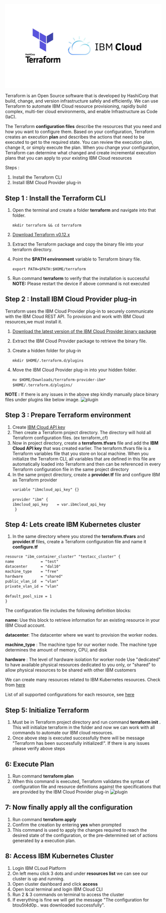 ![plugin](terraform.png)

Terraform is an Open Source software that is developed by HashiCorp that build, change, and version infrastructure safely and efficiently. We can use Terraform to automate IBM Cloud resource provisioning, rapidly build complex, multi-tier cloud environments, and enable Infrastructure as Code (IaC).

The Terraform __configuration files__ describe the resources that you need and how you want to configure them. Based on your configuration, Terraform creates an execution __plan__ and describes the actions that need to be executed to get to the required state. You can review the execution plan, change it, or simply execute the plan. When you change your configuration, Terraform can determine what changed and create incremental execution plans that you can apply to your existing IBM Cloud resources


Steps :
1. Install the Terraform CLI
1. Install IBM Cloud Provider plug-in


## Step 1 : Install the Terraform CLI 
1. Open the terminal and create a folder __terraform__ and navigate into that folder.

   ``` mkdir terraform && cd terraform ```
1. [Download Terraform v0.12.x](https://www.terraform.io/downloads.html)
1. Extract the Terraform package and copy the binary file into your terraform directory.
1. Point the __$PATH environment__ variable to Terraform binary file.

   ``` export PATH=$PATH:$HOME/terraform ```

1. Run command __terraform__ to verify that the installation is successful
__NOTE:__ Please restart the device if above command is not executed

## Step 2 : Install IBM Cloud Provider plug-in
Terraform uses the IBM Cloud Provider plug-in to securely communicate with the IBM Cloud REST API. To provision and work with IBM Cloud resources,we must install it.

1. [Download the latest version of the IBM Cloud Provider binary package](https://github.com/IBM-Cloud/terraform-provider-ibm/releases)
1. Extract the IBM Cloud Provider package to retrieve the binary file.
1. Create a hidden folder for plug-in

   ``` mkdir $HOME/.terraform.d/plugins ```
   
1. Move the IBM Cloud Provider plug-in into your hidden folder.
   
   ``` mv $HOME/Downloads/terraform-provider-ibm* $HOME/.terraform.d/plugins/ ```
 
__NOTE :__ If there is any issues in the above step kindly manually place binary files under plugins like below image.
![plugin](s3.png)

   
## Step 3 : Prepare Terraform environment
1. Create [IBM Cloud API key](https://cloud.ibm.com/docs/account?topic=account-userapikey#create_user_key)
1. Then create a Terraform project directory. The directory will hold all Terraform configuration files. (ex terraform_cf)
1. Now in project directory, create a __terraform.tfvars__ file and add the __IBM Cloud API key__ that was created earlier. The terraform.tfvars file is a Terraform variables file that you store on local machine. When you initialize the Terraform CLI, all variables that are defined in this file are automatically loaded into Terraform and then can be referenced  in every Terraform configuration file in the same project directory
1. In the same project directory, create a __provider.tf__ file and configure IBM as Terraform provider
   ```
   variable "ibmcloud_api_key" {}

   provider "ibm" {
   ibmcloud_api_key    = var.ibmcloud_api_key
    }
   ```
## Step 4: Lets create IBM Kubernetes cluster
1. In the same directory where you stored the __terraform.tfvars__ and __provider.tf__ files, create a Terraform configuration file and name it __configure.tf__

   
  ```
  resource "ibm_container_cluster" "testacc_cluster" {
  name            = "test"
  datacenter      = "dal10"
  machine_type    = "free"
  hardware        = "shared"
  public_vlan_id  = "vlan"
  private_vlan_id = "vlan"

  default_pool_size = 1
}
   ```
   
   
   The configuration file includes the following definition blocks:
   
   __name:__ Use this block to retrieve information for an existing resource in your IBM Cloud account.
   
   __datacenter__: The datacenter where we want to provision the worker nodes.
   
   __machine_type__ : The machine type for our worker node. The machine type determines the amount of memory, CPU, and disk
   
   __hardware__ : The level of hardware isolation for  worker node Use "dedicated" to have available physical resources dedicated to you only, or "shared" to allow                   physical resources to be shared with other IBM customers
   
  We can create many resources related to IBM Kubernetes resources. Check from [here](https://cloud.ibm.com/docs/terraform?topic=terraform-container-resources)    
  
  List of all supported configurations for each resource, see [here](https://cloud.ibm.com/docs/terraform?topic=terraform-index-of-terraform-resources-and-data-sources)

## Step 5: Initialize Terraform
1. Must be in Terraform project directory and run command __terraform init__ . This will initialize terraform in the folder and now we can work with all commands to automate our IBM cloud resources.
1. Once above step is executed successfully there will be message "Terraform has been successfully initialized!". If there is any issues please verify above steps

## 6: Execute Plan 
1. Run command __terraform plan__
1. When this command is executed, Terraform validates the syntax of configuration file and resource definitions against the specifications that are provided by the IBM Cloud Provider plug-in
![plugin](s44.png)


## 7: Now finally apply all the configuration
1. Run command __terraform apply__
1. Confirm the creation by entering __yes__ when prompted
1. This command is used to apply the changes required to reach the desired state of the configuration, or the pre-determined set of actions generated by a execution plan.


## 8: Access IBM Kubernetes Cluster
1. Login IBM CLoud Platform
1. On left menu click 3 dots and under __resources list__ we can see our cluster is up and running. 
1. Open cluster dashboard and click __access__ 
1. Open local terminal and login IBM Cloud CLI
1. Run 2 & 3 commands on terminal to access the cluster
1. If everything is fine we will get the message "The configuration for btou5t4d0p.. was downloaded successfully".
